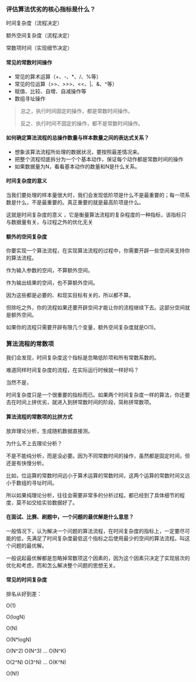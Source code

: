 ### 评估算法优劣的核心指标是什么？

时间复杂度（流程决定）

额外空间复杂度（流程决定）

常数项时间（实现细节决定）

#### 常见的常数时间操作

- 常见的算术运算（+、-、*、/、%等）
- 常见的位运算（>>、>>>、<<、|、&、^等）
- 赋值、比较、自增、自减操作等
- 数组寻址操作

> 总之，执行时间固定的操作，都是常数时间操作。
>
> 反之、执行时间不固定的操作，都不是常数时间操作。

#### 如何确定算法流程的总操作数量与样本数量之间的表达式关系？

- 想象该算法流程所处理的数据状况，要按照最差情况来。
- 把整个流程彻底拆分为一个个基本动作，保证每个动作都是常数时间的操作
- 如果数据量为N，看看基本动作的数量和N是什么关系。

#### 时间复杂度的意义

当我们要处理的样本量很大时，我们会发现低阶项是什么不是最重要的；每一项系数是什么，不是最重要的。真正重要的就是最高阶项是什么。

这就是时间复杂度的意义 ，它是衡量算法流程的复杂程度的一种指标，该指标只与数据量有关，与过程之外的优化无关

#### 额外的空间复杂度

你要实现一个算法流程，在实现算法流程的过程中，你需要开辟一些空间来支持你的算法流程。

作为输入参数的空间，不算额外空间。

作为输出结果的空间，也不算额外空间。

因为这些都是必要的、和现实目标有关的，所以都不算。

但除吃之外，你的流程如果还要开辟空间才能让你的流程继续下去。这部分空间就是额外空间。

如果你的流程只需要开辟有限几个变量，额外空间复杂度就是O(1)。

### 算法流程的常数项

我们会发现，时间复杂度这个指标是忽略低阶项和所有常数系数的。

难道同样时间复杂度的流程，在实际运行时候就一样好吗？

当然不是，

时间复杂度只是一个很重要的指标而已。如果两个时间复杂度一样的算法，你还要去在时间上拼优劣，就进入到拼常数时间的阶段，简称拼常数项。

#### 算法流程的常数项的比拼方式

放弃理论分析，生成随机数据直接测。

为什么不上去理论分析？

不是不能纯分析，而是没必要。因为不同常数时间的操作，虽然都是固定时间，但还是有快慢分析。

比如，位运算的常数时间远小于算术运算的常数时间，这两个运算的常数时间又远小于数组的寻址时间。

所以如果纯理论分析，往往会需要非常多的分析过程。都已经到了具体细节的程度，莫不如交给实验数据好了。

#### 在面试、比赛、刷题中，一个问题的最优解是什么意思？

一般情况下，认为解决一个问题的算法流程，在时间复杂度的指标上，一定要尽可能的低，先满足了时间复杂度最低这个指标之后使用最少的空间的算法流程。叫这个问题的最优解。

一般说起最优解都是忽略掉常数项这个因素的，因为这个因素只决定了实现层次的优化和考虑，而和怎么解决整个问题的思想无关。

#### 常见的时间复杂度

排名从好到差：

O(1)

O(logN)

O(N)

O(N*logN)

O(N^2)	O(N^3)	...	O(N^K)

O(2^N)	O(3^N)	...	O(K^N)

O(N!)